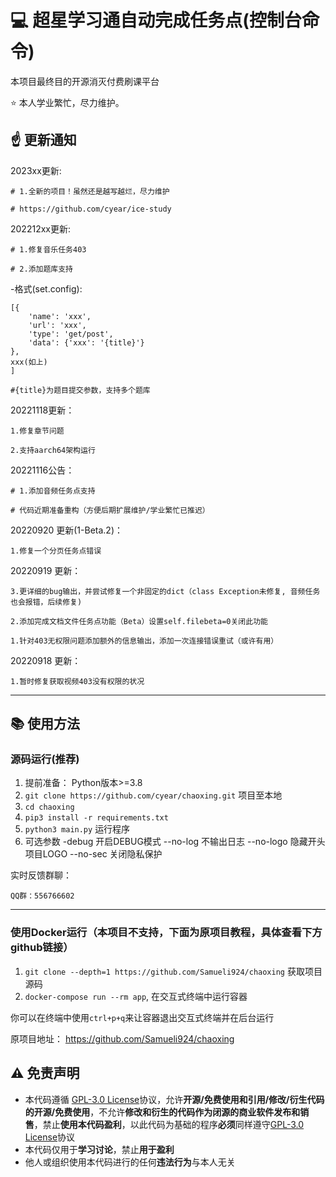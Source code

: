 # :computer: 超星学习通自动完成任务点(控制台命令)

本项目最终目的开源消灭付费刷课平台

:star: 本人学业繁忙，尽力维护。

## :point_up: 更新通知

2023xx更新:

    # 1.全新的项目！虽然还是越写越烂，尽力维护

    # https://github.com/cyear/ice-study

202212xx更新:

    # 1.修复音乐任务403

    # 2.添加题库支持

-格式(set.config):
    
    [{
        'name': 'xxx',
        'url': 'xxx',
        'type': 'get/post',
        'data': {'xxx': '{title}'}
    },
    xxx(如上)
    ]

    #{title}为题目提交参数，支持多个题库

20221118更新：

    1.修复章节问题

    2.支持aarch64架构运行

20221116公告：

    # 1.添加音频任务点支持

    # 代码近期准备重构（方便后期扩展维护/学业繁忙已推迟）

20220920 更新(1-Beta.2)：

    1.修复一个分页任务点错误

20220919 更新：

    3.更详细的bug输出，并尝试修复一个非固定的dict（class Exception未修复, 音频任务也会报错，后续修复)

    2.添加完成文档文件任务点功能（Beta）设置self.filebeta=0关闭此功能

    1.针对403无权限问题添加额外的信息输出，添加一次连接错误重试（或许有用）

20220918 更新：

    1.暂时修复获取视频403没有权限的状况

-------------------

## :books: 使用方法

### 源码运行(推荐)
1. 提前准备： Python版本>=3.8
2. `git clone https://github.com/cyear/chaoxing.git` 项目至本地
3. `cd chaoxing`
4. `pip3 install -r requirements.txt`
5. `python3 main.py` 运行程序
6. 可选参数 -debug 开启DEBUG模式 --no-log 不输出日志 --no-logo 隐藏开头项目LOGO --no-sec 关闭隐私保护

实时反馈群聊：

    QQ群：556766602

-------------------

### 使用Docker运行（本项目不支持，下面为原项目教程，具体查看下方github链接）
1. `git clone --depth=1 https://github.com/Samueli924/chaoxing` 获取项目源码
2. `docker-compose run --rm app`, 在交互式终端中运行容器

你可以在终端中使用`ctrl+p+q`来让容器退出交互式终端并在后台运行


原项目地址： https://github.com/Samueli924/chaoxing

## :warning: 免责声明  
- 本代码遵循 [GPL-3.0 License](https://github.com/cyear/chaoxing/blob/main/LICENSE)协议，允许**开源/免费使用和引用/修改/衍生代码的开源/免费使用**，不允许**修改和衍生的代码作为闭源的商业软件发布和销售**，禁止**使用本代码盈利**，以此代码为基础的程序**必须**同样遵守[GPL-3.0 License](https://github.com/cyear/chaoxing/blob/main/LICENSE)协议  
- 本代码仅用于**学习讨论**，禁止**用于盈利**  
- 他人或组织使用本代码进行的任何**违法行为**与本人无关
